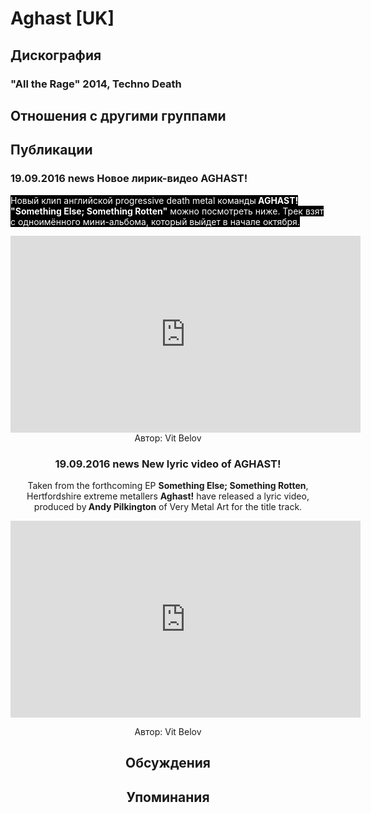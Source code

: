 # Aghast [UK]



## Дискография

### "All the Rage" 2014, Techno Death




## Отношения с другими группами


## Публикации

### 19.09.2016 news Новое лирик-видео AGHAST!

<p><font color="#ffffff" style="background-color: rgb(0, 0, 0);">Новый клип английской progressive death metal команды<strong> AGHAST! "Something Else; Something Rotten"</strong> можно посмотреть ниже. Трек взят с одноимённого мини-альбома, который выйдет в начале октября.</font></p><p><center><iframe width="560" height="315" src="https://www.youtube.com/embed/cHea2A9QV-Q" frameborder="0" allowfullscreen></iframe>
Автор: Vit Belov

### 19.09.2016 news New lyric video of AGHAST!

<p>Taken from the forthcoming EP <strong>Something Else; Something Rotten</strong>, Hertfordshire extreme metallers <strong>Aghast!</strong> have released a lyric video, produced by<strong> Andy Pilkington</strong> of Very Metal Art for the title track. </p><p><center><iframe width="560" height="315" src="https://www.youtube.com/embed/cHea2A9QV-Q" frameborder="0" allowfullscreen></iframe></p>
Автор: Vit Belov


## Обсуждения


## Упоминания

